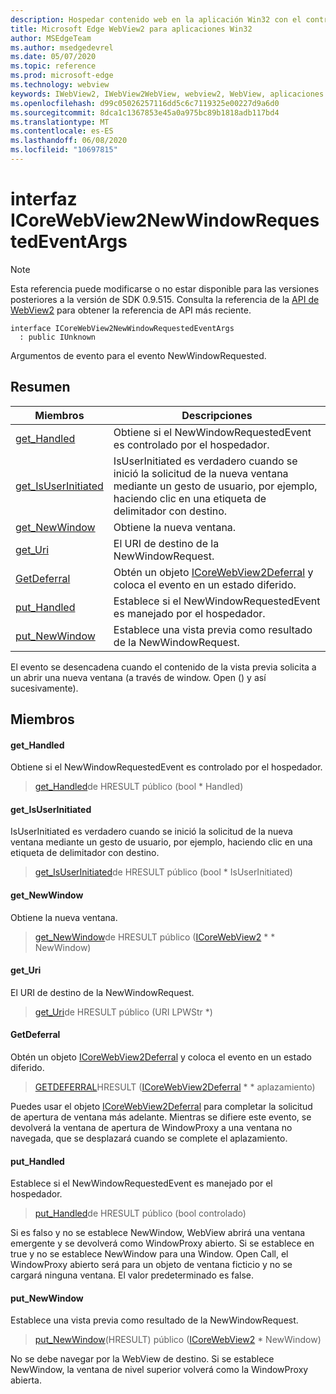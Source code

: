 ```yaml
---
description: Hospedar contenido web en la aplicación Win32 con el control Microsoft Edge WebView2
title: Microsoft Edge WebView2 para aplicaciones Win32
author: MSEdgeTeam
ms.author: msedgedevrel
ms.date: 05/07/2020
ms.topic: reference
ms.prod: microsoft-edge
ms.technology: webview
keywords: IWebView2, IWebView2WebView, webview2, WebView, aplicaciones Win32, Win32, Edge, ICoreWebView2, ICoreWebView2Controller, control de explorador, HTML Edge
ms.openlocfilehash: d99c05026257116dd5c6c7119325e00227d9a6d0
ms.sourcegitcommit: 8dca1c1367853e45a0a975bc89b1818adb117bd4
ms.translationtype: MT
ms.contentlocale: es-ES
ms.lasthandoff: 06/08/2020
ms.locfileid: "10697815"
---
```

# interfaz ICoreWebView2NewWindowRequestedEventArgs 

> [!NOTE]
> Esta referencia puede modificarse o no estar disponible para las versiones posteriores a la versión de SDK 0.9.515. Consulta la referencia de la [API de WebView2](../../../webview2-api-reference.md) para obtener la referencia de API más reciente.

```
interface ICoreWebView2NewWindowRequestedEventArgs
  : public IUnknown
```

Argumentos de evento para el evento NewWindowRequested.

## Resumen

 Miembros                        | Descripciones
--------------------------------|---------------------------------------------
[get_Handled](#get_handled) | Obtiene si el NewWindowRequestedEvent es controlado por el hospedador.
[get_IsUserInitiated](#get_isuserinitiated) | IsUserInitiated es verdadero cuando se inició la solicitud de la nueva ventana mediante un gesto de usuario, por ejemplo, haciendo clic en una etiqueta de delimitador con destino.
[get_NewWindow](#get_newwindow) | Obtiene la nueva ventana.
[get_Uri](#get_uri) | El URI de destino de la NewWindowRequest.
[GetDeferral](#getdeferral) | Obtén un objeto [ICoreWebView2Deferral](icorewebview2deferral.md) y coloca el evento en un estado diferido.
[put_Handled](#put_handled) | Establece si el NewWindowRequestedEvent es manejado por el hospedador.
[put_NewWindow](#put_newwindow) | Establece una vista previa como resultado de la NewWindowRequest.

El evento se desencadena cuando el contenido de la vista previa solicita a un abrir una nueva ventana (a través de window. Open () y así sucesivamente).

## Miembros

#### get_Handled 

Obtiene si el NewWindowRequestedEvent es controlado por el hospedador.

> [get_Handled](#get_handled)de HRESULT público (bool * Handled)

#### get_IsUserInitiated 

IsUserInitiated es verdadero cuando se inició la solicitud de la nueva ventana mediante un gesto de usuario, por ejemplo, haciendo clic en una etiqueta de delimitador con destino.

> [get_IsUserInitiated](#get_isuserinitiated)de HRESULT público (bool * IsUserInitiated)

#### get_NewWindow 

Obtiene la nueva ventana.

> [get_NewWindow](#get_newwindow)de HRESULT público ([ICoreWebView2](icorewebview2.md) * * NewWindow)

#### get_Uri 

El URI de destino de la NewWindowRequest.

> [get_Uri](#get_uri)de HRESULT público (URI LPWStr *)

#### GetDeferral 

Obtén un objeto [ICoreWebView2Deferral](icorewebview2deferral.md) y coloca el evento en un estado diferido.

> [GETDEFERRAL](#getdeferral)HRESULT ([ICoreWebView2Deferral](icorewebview2deferral.md) * * aplazamiento)

Puedes usar el objeto [ICoreWebView2Deferral](icorewebview2deferral.md) para completar la solicitud de apertura de ventana más adelante. Mientras se difiere este evento, se devolverá la ventana de apertura de WindowProxy a una ventana no navegada, que se desplazará cuando se complete el aplazamiento.

#### put_Handled 

Establece si el NewWindowRequestedEvent es manejado por el hospedador.

> [put_Handled](#put_handled)de HRESULT público (bool controlado)

Si es falso y no se establece NewWindow, WebView abrirá una ventana emergente y se devolverá como WindowProxy abierto. Si se establece en true y no se establece NewWindow para una Window. Open Call, el WindowProxy abierto será para un objeto de ventana ficticio y no se cargará ninguna ventana. El valor predeterminado es false.

#### put_NewWindow 

Establece una vista previa como resultado de la NewWindowRequest.

> [put_NewWindow](#put_newwindow)(HRESULT) público ([ICoreWebView2](icorewebview2.md) * NewWindow)

No se debe navegar por la WebView de destino. Si se establece NewWindow, la ventana de nivel superior volverá como la WindowProxy abierta.

